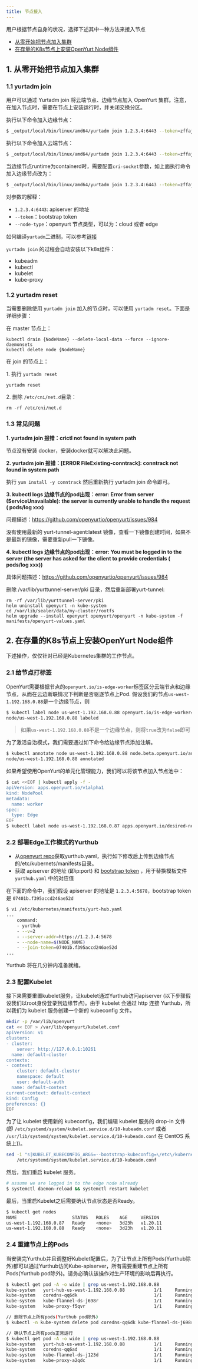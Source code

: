```yaml
---
title: 节点接入
---
```


用户根据节点自身的状况，选择下述其中一种方法来接入节点

- [从零开始把节点加入集群](./yurtadm-join.md#1-从零开始把节点加入集群)
- [在存量的K8s节点上安装OpenYurt Node组件](./yurtadm-join.md#2-在存量的k8s节点上安装openyurt-node组件)

## 1. 从零开始把节点加入集群

### 1.1 yurtadm join

用户可以通过 Yurtadm join 将云端节点、边缘节点加入 OpenYurt 集群。注意，在加入节点时，需要在节点上安装运行时，并关闭交换分区。

执行以下命令加入边缘节点：

```sh
$ _output/local/bin/linux/amd64/yurtadm join 1.2.3.4:6443 --token=zffaj3.a5vjzf09qn9ft3gt --node-type=edge --discovery-token-unsafe-skip-ca-verification --v=5
```

执行以下命令加入云端节点：

```sh
$ _output/local/bin/linux/amd64/yurtadm join 1.2.3.4:6443 --token=zffaj3.a5vjzf09qn9ft3gt --node-type=cloud --discovery-token-unsafe-skip-ca-verification --v=5
```

当边缘节点runtime为containerd时，需要配置`cri-socket`参数，如上面执行命令加入边缘节点改为：

```sh
$ _output/local/bin/linux/amd64/yurtadm join 1.2.3.4:6443 --token=zffaj3.a5vjzf09qn9ft3gt --node-type=edge --discovery-token-unsafe-skip-ca-verification --cri-socket=/run/containerd/containerd.sock --v=5
```

对参数的解释：

- `1.2.3.4:6443`: apiserver 的地址
- `--token`：bootstrap token
- `--node-type`：openyurt 节点类型，可以为：cloud 或者 edge

如何编译`yurtadm`二进制，可以参考[链接](./yurtadm-init.md#21编译-yurtadm)

`yurtadm join` 的过程会自动安装以下k8s组件：

- kubeadm
- kubectl
- kubelet
- kube-proxy

### 1.2 yurtadm reset

当需要删除使用 `yurtadm join` 加入的节点时，可以使用 `yurtadm reset`。下面是详细步骤：

在 master 节点上：

```
kubectl drain {NodeName} --delete-local-data --force --ignore-daemonsets
kubectl delete node {NodeName}
```

在 join 的节点上：

1\. 执行 `yurtadm reset`

```
yurtadm reset
```

2\. 删除 `/etc/cni/net.d`目录：

```
rm -rf /etc/cni/net.d
```

### 1.3 常见问题

**1. yurtadm join 报错：crictl not found in system path**

节点没有安装 docker，安装docker就可以解决此问题。



**2. yurtadm join 报错：[ERROR FileExisting-conntrack]: conntrack not found in system path**

执行 `yum install -y conntrack` 然后重新执行 yurtadm join 命令即可。



**3. kubectl logs 边缘节点的pod出现：error: Error from server (ServiceUnavailable): the server is currently unable to handle the request ( pods/log xxx)** 

问题描述：https://github.com/openyurtio/openyurt/issues/984

没有使用最新的 yurt-tunnel-agent:latest  镜像，查看一下镜像创建时间，如果不是最新的镜像，需要重新pull一下镜像。



**4. kubectl logs 边缘节点的pod出现：error: You must be logged in to the server (the server has asked for the client to provide credentials ( pods/log xxx))** 

具体问题描述：https://github.com/openyurtio/openyurt/issues/984

删除 /var/lib/yurttunnel-server/pki 目录，然后重新部署yurt-tunnel:

```
rm -rf /var/lib/yurttunnel-server/pki
helm uninstall openyurt -n kube-system
cd /var/lib/sealer/data/my-cluster/rootfs
helm upgrade --install openyurt openyurt/openyurt -n kube-system -f manifests/openyurt-values.yaml
```

## 2. 在存量的K8s节点上安装OpenYurt Node组件

下述操作，仅仅针对已经是Kubernetes集群的工作节点。

### 2.1 给节点打标签

OpenYurt需要根据节点的`openyurt.io/is-edge-worker`标签区分云端节点和边缘节点，从而在云边断联情况下判断是否驱逐节点上Pod. 假设我们的节点`us-west-1.192.168.0.88`是一个边缘节点，则

```bash
$ kubectl label node us-west-1.192.168.0.88 openyurt.io/is-edge-worker=true
node/us-west-1.192.168.0.88 labeled
```

> 如果`us-west-1.192.168.0.88`不是一个边缘节点，则将`true`改为`false`即可

为了激活自治模式，我们需要通过如下命令给边缘节点添加注解。

```bash
$ kubectl annotate node us-west-1.192.168.0.88 node.beta.openyurt.io/autonomy=true
node/us-west-1.192.168.0.88 annotated
```

如果希望使用OpenYurt的单元化管理能力，我们可以将该节点加入节点池中：

```bash
$ cat <<EOF | kubectl apply -f -
apiVersion: apps.openyurt.io/v1alpha1
kind: NodePool
metadata:
  name: worker
spec:
  type: Edge
EOF
$ kubectl label node us-west-1.192.168.0.87 apps.openyurt.io/desired-nodepool=worker
```

### 2.2 部署Edge工作模式的Yurthub

- 从[openyurt repo](https://github.com/openyurtio/openyurt/blob/master/config/setup/yurthub.yaml)获取yurthub.yaml，执行如下修改后上传到边缘节点的/etc/kubernets/manifests目录。
- 获取 apiserver 的地址 (即ip:port) 和 [bootstrap token](https://kubernetes.io/docs/reference/access-authn-authz/bootstrap-tokens/) ，用于替换模板文件 `yurthub.yaml` 中的对应值

在下面的命令中，我们假设 apiserver 的地址是 `1.2.3.4:5678`，bootstrap token 是 `07401b.f395accd246ae52d`

```bash
$ vi /etc/kubernetes/manifests/yurt-hub.yaml
...
    command:
    - yurthub
    - --v=2
    - --server-addr=https://1.2.3.4:5678
    - --node-name=$(NODE_NAME)
    - --join-token=07401b.f395accd246ae52d
...
```

Yurthub 将在几分钟内准备就绪。

### 2.3 配置Kubelet

接下来需要重置kubelet服务，让kubelet通过Yurthub访问apiserver (以下步骤假设我们以root身份登录到边缘节点)。由于 kubelet 会通过 http 连接 Yurthub，所以我们为 kubelet 服务创建一个新的 kubeconfig 文件。

```bash
mkdir -p /var/lib/openyurt
cat << EOF > /var/lib/openyurt/kubelet.conf
apiVersion: v1
clusters:
- cluster:
    server: http://127.0.0.1:10261
  name: default-cluster
contexts:
- context:
    cluster: default-cluster
    namespace: default
    user: default-auth
  name: default-context
current-context: default-context
kind: Config
preferences: {}
EOF
```

为了让 kubelet 使用新的 kubeconfig，我们编辑 kubelet 服务的 drop-in 文件(即 `/etc/systemd/system/kubelet.service.d/10-kubeadm.conf` 或者  `/usr/lib/systemd/system/kubelet.service.d/10-kubeadm.conf` 在 CentOS 系统上))。

```bash
sed -i "s|KUBELET_KUBECONFIG_ARGS=--bootstrap-kubeconfig=\/etc\/kubernetes\/bootstrap-kubelet.conf\ --kubeconfig=\/etc\/kubernetes\/kubelet.conf|KUBELET_KUBECONFIG_ARGS=--kubeconfig=\/var\/lib\/openyurt\/kubelet.conf|g" \
    /etc/systemd/system/kubelet.service.d/10-kubeadm.conf
```

然后，我们重启 kubelet 服务。

```bash
# assume we are logged in to the edge node already
$ systemctl daemon-reload && systemctl restart kubelet
```

最后，当重启Kubelet之后需要确认节点状态是否Ready。

```bash
$ kubectl get nodes
NAME                     STATUS   ROLES    AGE     VERSION
us-west-1.192.168.0.87   Ready    <none>   3d23h   v1.20.11
us-west-1.192.168.0.88   Ready    <none>   3d23h   v1.20.11
```

### 2.4 重建节点上的Pods

当安装完Yurthub并且调整好Kubelet配置后，为了让节点上所有Pods(Yurthub除外)都可以通过Yurthub访问Kube-apiserver，所有需要重建节点上所有Pods(Yurthub pod除外)。请务必确认该操作对生产环境的影响后再执行。

```bash
$ kubectl get pod -A -o wide | grep us-west-1.192.168.0.88
kube-system   yurt-hub-us-west-1.192.168.0.88           1/1     Running   0          19d     172.16.0.32    us-west-1.192.168.0.88   <none>           <none>
kube-system   coredns-qq6dk                             1/1     Running   0          19d     10.148.2.197   us-west-1.192.168.0.88   <none>           <none>
kube-system   kube-flannel-ds-j698r                     1/1     Running   0          19d     172.16.0.32    us-west-1.192.168.0.88   <none>           <none>
kube-system   kube-proxy-f5qvr                          1/1     Running   0          19d     172.16.0.32    us-west-1.192.168.0.88   <none>           <none>

// 删除节点上所有pods(Yurthub pod除外)
$ kubectl -n kube-system delete pod coredns-qq6dk kube-flannel-ds-j698r kube-proxy-f5qvr

// 确认节点上所有pods正常运行
$ kubectl get pod -A -o wide | grep us-west-1.192.168.0.88
kube-system   yurt-hub-us-west-1.192.168.0.88           1/1     Running   0          19d     172.16.0.32    us-west-1.192.168.0.88   <none>           <none>
kube-system   coredns-qq6ad                             1/1     Running   0          19d     10.148.2.198   us-west-1.192.168.0.88   <none>           <none>
kube-system   kube-flannel-ds-j123d                     1/1     Running   0          19d     172.16.0.32    us-west-1.192.168.0.88   <none>           <none>
kube-system   kube-proxy-a2qdc                          1/1     Running   0          19d     172.16.0.32    us-west-1.192.168.0.88   <none>           <none>
```

